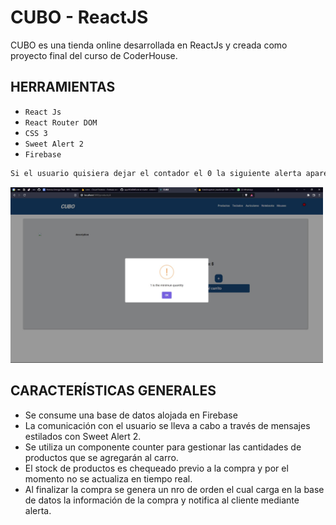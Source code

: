 # CUBO - ReactJS

CUBO es una tienda online desarrollada en ReactJs y creada como proyecto final del curso de CoderHouse.

## HERRAMIENTAS
- `React Js`
- `React Router DOM` 
- `CSS 3` 
- `Sweet Alert 2` 
- `Firebase` 



```sh
Si el usuario quisiera dejar el contador el 0 la siguiente alerta aparece inmediatamente.
```

<img src="./public/assets/readme/ERRORSTOCK.png" width="500"/>



## CARACTERÍSTICAS GENERALES

- Se consume una base de datos alojada en Firebase
- La comunicación con el usuario se lleva a cabo a través de mensajes estilados con Sweet Alert 2.
- Se utiliza un componente counter para gestionar las cantidades de productos que se agregarán al carro.
- El stock de productos es chequeado previo a la compra y por el momento no se actualiza en tiempo real.
- Al finalizar la compra se genera un nro de orden el cual carga en la base de datos la información de la compra y notifica al cliente mediante alerta.
